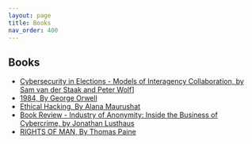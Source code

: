 ```yaml
---
layout: page
title: Books 
nav_order: 400
---
```


## Books 

* [Cybersecurity in Elections - Models of Interagency Collaboration, by Sam van der Staak and Peter Wolf](https://papers.bsafes.com/docs/Politics/cybersecurity-in-elections/)]
* [1984, By George Orwell](https://book-1984.bsafes.com)
* [Ethical Hacking, By Alana Maurushat](https://book-ethical-hacking.bsafes.com/)
* [Book Review - Industry of Anonymity: Inside the Business of Cybercrime, by Jonathan Lusthaus](https://papers.bsafes.com/docs/cybercrime/industry-of-anonymity-inside-the-business-of-cybercrime-by-jonathan-lusthaus/)
* [RIGHTS OF MAN, By Thomas Paine](https://book-rights-of-man.bsafes.com)
